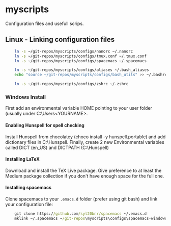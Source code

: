 # myscripts

Configuration files and usefull scrips.

## Linux - Linking configuration files

```bash
    ln -s ~/git-repos/myscripts/configs/nanorc ~/.nanorc
    ln -s ~/git-repos/myscripts/configs/tmux.conf ~/.tmux.conf
    ln -s ~/git-repos/myscripts/configs/spacemacs ~/.spacemacs

    ln -s ~/git-repos/myscripts/configs/aliases ~/.bash_aliases
    echo "source ~/git-repos/myscripts/configs/bash_utils" >> ~/.bashrc

    ln -s ~/git-repos/myscripts/configs/zshrc ~/.zshrc
```

### Windows Install

First add an environmental variable HOME pointing to your user folder (usually
under C:\Users\<YOURNAME>.

#### Enabling Hunspell for spell checking

Install Hunspell from chocolatey (choco install -y hunspell.portable) and add
dictionary files in C:\Hunspell. Finally, create 2 new Environmental variables
called DICT (en_US) and DICTPATH (C:\Hunspell)

#### Installing LaTeX

Download and install the TeX Live package. Give preference to at least the Medium
package collection if you don't have enough space for the full one.

#### Installing spacemacs

Clone spacemacs to your `.emacs.d` folder (prefer using git bash) and link your configuration file:

```cmd
    git clone https://github.com/syl20bnr/spacemacs ~/.emacs.d
    mklink ~/.spacemacs ~/git-repos\myscripts\configs\spacemacs-windows
```


